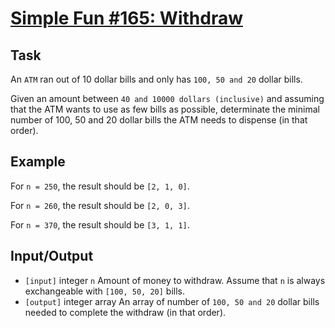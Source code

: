 # [Simple Fun #165: Withdraw](https://www.codewars.com/kata/simple-fun-number-165-withdraw "https://www.codewars.com/kata/58afce23b0e8046a960000eb")

## Task
 An `ATM` ran out of 10 dollar bills and only has `100, 50 and 20` dollar bills.
 
 Given an amount between `40 and 10000 dollars (inclusive)` and assuming that the ATM wants to use as few bills as possible, determinate the minimal number of 100, 50 and 20 dollar bills the ATM needs to dispense (in that order).

## Example

 For `n = 250`, the result should be `[2, 1, 0]`.
 
 For `n = 260`, the result should be `[2, 0, 3]`.
 
 For `n = 370`, the result should be `[3, 1, 1]`.

## Input/Output

 - `[input]` integer `n`
  Amount of money to withdraw. Assume that `n` is always exchangeable with `[100, 50, 20]` bills.
 - `[output]` integer array
  An array of number of `100, 50 and 20` dollar bills needed to complete the withdraw (in that order).